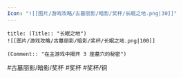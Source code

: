 ```yaml
---
Icon: "![[图片/游戏攻略/古墓丽影/暗影/奖杯/长眠之地.png|30]]"
---
```

```ad-common-bronze-trophy
title: (Title:: "长眠之地")
![[图片/游戏攻略/古墓丽影/暗影/奖杯/长眠之地.png|100]]

(Comment:: "在主游戏中揭开 3 座墓穴的秘密")
```

#古墓丽影/暗影/奖杯 #奖杯 #奖杯/铜

